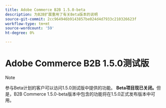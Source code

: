 ```yaml
---
title: Adobe Commerce B2B 1.5.0-beta
description: 为B2B扩展重用了有关Beta版本的说明
source-git-commit: 2cc964946b9143857be024d4d7933c210326623f
workflow-type: tm+mt
source-wordcount: '59'
ht-degree: 0%

---
```


# Adobe Commerce B2B 1.5.0测试版

>[!NOTE]
>
> 参与Beta计划的客户可以访问1.5.0测试版中提供的功能。 **Beta项目现已关闭。**&#x200B;但是，B2B Commerce 1.5.0-beta版本中包含的功能将在1.5.0正式发布版本中可用。
